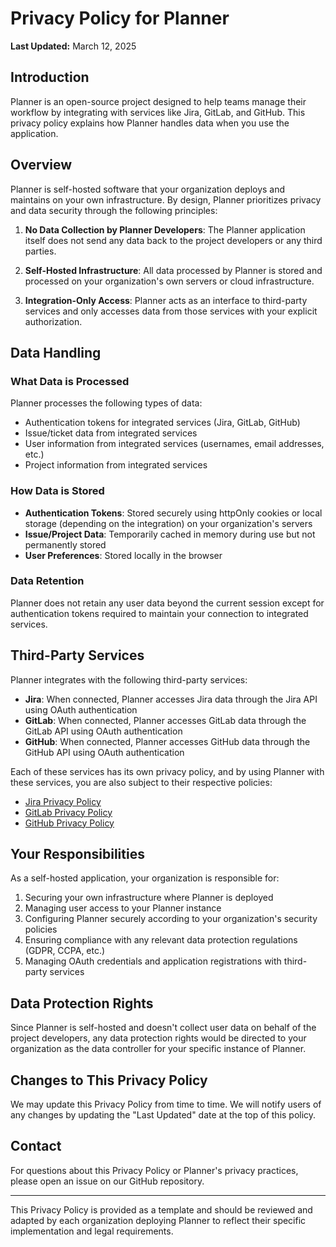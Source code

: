 # Privacy Policy for Planner

**Last Updated:** March 12, 2025

## Introduction

Planner is an open-source project designed to help teams manage their workflow by integrating with services like Jira, GitLab, and GitHub. This privacy policy explains how Planner handles data when you use the application.

## Overview

Planner is self-hosted software that your organization deploys and maintains on your own infrastructure. By design, Planner prioritizes privacy and data security through the following principles:

1. **No Data Collection by Planner Developers**: The Planner application itself does not send any data back to the project developers or any third parties.

2. **Self-Hosted Infrastructure**: All data processed by Planner is stored and processed on your organization's own servers or cloud infrastructure.

3. **Integration-Only Access**: Planner acts as an interface to third-party services and only accesses data from those services with your explicit authorization.

## Data Handling

### What Data is Processed

Planner processes the following types of data:

- Authentication tokens for integrated services (Jira, GitLab, GitHub)
- Issue/ticket data from integrated services
- User information from integrated services (usernames, email addresses, etc.)
- Project information from integrated services

### How Data is Stored

- **Authentication Tokens**: Stored securely using httpOnly cookies or local storage (depending on the integration) on your organization's servers
- **Issue/Project Data**: Temporarily cached in memory during use but not permanently stored
- **User Preferences**: Stored locally in the browser

### Data Retention

Planner does not retain any user data beyond the current session except for authentication tokens required to maintain your connection to integrated services.

## Third-Party Services

Planner integrates with the following third-party services:

- **Jira**: When connected, Planner accesses Jira data through the Jira API using OAuth authentication
- **GitLab**: When connected, Planner accesses GitLab data through the GitLab API using OAuth authentication
- **GitHub**: When connected, Planner accesses GitHub data through the GitHub API using OAuth authentication

Each of these services has its own privacy policy, and by using Planner with these services, you are also subject to their respective policies:

- [Jira Privacy Policy](https://www.atlassian.com/legal/privacy-policy)
- [GitLab Privacy Policy](https://about.gitlab.com/privacy/)
- [GitHub Privacy Policy](https://docs.github.com/en/github/site-policy/github-privacy-statement)

## Your Responsibilities

As a self-hosted application, your organization is responsible for:

1. Securing your own infrastructure where Planner is deployed
2. Managing user access to your Planner instance
3. Configuring Planner securely according to your organization's security policies
4. Ensuring compliance with any relevant data protection regulations (GDPR, CCPA, etc.)
5. Managing OAuth credentials and application registrations with third-party services

## Data Protection Rights

Since Planner is self-hosted and doesn't collect user data on behalf of the project developers, any data protection rights would be directed to your organization as the data controller for your specific instance of Planner.

## Changes to This Privacy Policy

We may update this Privacy Policy from time to time. We will notify users of any changes by updating the "Last Updated" date at the top of this policy.

## Contact

For questions about this Privacy Policy or Planner's privacy practices, please open an issue on our GitHub repository.

---

This Privacy Policy is provided as a template and should be reviewed and adapted by each organization deploying Planner to reflect their specific implementation and legal requirements.